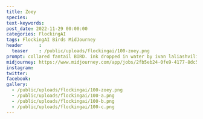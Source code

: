 ```yaml
---
title: Zoey
species: 
text-keywords: 
post_date: 2022-11-29 00:00:00
categories: FlockingAI
tags: FlockingAI Birds MidJourney 
header      :
  teaser    : /public/uploads/flockingai/100-zoey.png
prompt: collared fantail BIRD. ink dropped in water by ivan laliashvili, peter mohrbacher. a portrait of pulp cover of BIRD fish by Jean-Baptiste Monge, post processing, painterly, book illustration watercolor granular splatter dripping paper texture rococo details, post processing, painterly, book illustration watercolor granular splatter dripping paper texture, ink outlines, painterly
midjourney: https://www.midjourney.com/app/jobs/2fb5eb24-0fe9-4177-8dc5-615824b42c40
instagram: 
twitter: 
facebook: 
gallery: 
  - /public/uploads/flockingai/100-zoey.png
  - /public/uploads/flockingai/100-a.png
  - /public/uploads/flockingai/100-b.png
  - /public/uploads/flockingai/100-c.png
---
```

